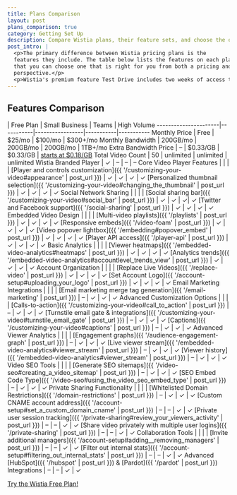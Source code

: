 ```yaml
---
title: Plans Comparison
layout: post
plans_comparison: true
category: Getting Set Up
description: Compare Wistia plans, their feature sets, and choose the one that is right for you on the plans comparison page.
post_intro: |
  <p>The primary difference between Wistia pricing plans is the
  features they include. The table below lists the features on each plan, so
  that you can choose one that is right for you from both a pricing and value
  perspective.</p>
  <p>Wistia's premium feature Test Drive includes two weeks of access to <em>nearly</em> all the features listed below, with just a small handful of exceptions: Domain Restriction, IP Filtering, and CNAME-ing your account URL. Disabling those features after they're turned on would be pretty hairy, but they work just like you'd expect!</p>
---
```


## Features Comparison

  | Free Plan | Small Business  | Teams     | High Volume
----------------------|-----------|-----------------|-----------|-----------
Monthly Price         | Free      | $25/mo          | $100/mo   | $300+/mo
Monthly Bandwidth     | 200GB/mo   | 200GB/mo        | 200GB/mo  | 1TB+/mo
Extra Bandwidth Price | &#8211;  | $0.33/GB        | $0.33/GB  | [starts at $0.18/GB](http://wistia.com/pricing/highvolume)
Total Video Count     | 50 | unlimited       | unlimited | unlimited
Wistia Branded Player  | &#10003; | &#8211;         | &#8211;   | &#8211;
<span class='category'>Core Video Player Features</span> |    |   |   |
[Player and controls customization]({{ '/customizing-your-video#appearance' | post_url }}) | &#10003; | &#10003; | &#10003; | &#10003;
[Personalized thumbnail selection]({{ '/customizing-your-video#changing_the_thumbnail' | post_url }})  | &#10003; | &#10003; | &#10003; | &#10003;
<span class='category'>Social Network Sharing</span> |    |   |   |
[Social sharing bar]({{ '/customizing-your-video#social_bar' | post_url }}) | &#10003; | &#10003; | &#10003;| &#10003;
[Twitter and Facebook support]({{ '/social-sharing' | post_url }})  | &#10003;   | &#10003;  | &#10003; | &#10003;
<span class='category'>Embedded Video Design</span> |  |  |  |
[Multi-video playlists]({{ '/playlists' | post_url }}) | &#10003; | &#10003; | &#10003; | &#10003;
[Responsive embeds]({{ '/video-foam' | post_url }}) | &#10003; | &#10003; | &#10003; | &#10003;
[Video popover lightbox]({{ '/embedding#popover_embed' | post_url }}) | &#10003; | &#10003; | &#10003; | &#10003;
[Player API access]({{ '/player-api' | post_url }}) | &#10003; | &#10003; | &#10003; | &#10003;
<span class='category'>Basic Analytics</span> |   |   |   |
[Viewer heatmaps]({{ '/embedded-video-analytics#heatmaps' | post_url }})  | &#10003;  | &#10003;  | &#10003;  | &#10003;
[Analytics trends]({{ '/embedded-video-analytics#accountlevel_trends_view' | post_url }})  | &#10003; | &#10003; | &#10003; | &#10003;
<span class='category'>Account Organization<span class='category'>  |   |   |   |
[Replace Live Videos]({{ '/replace-video' | post_url }}) | &#10003; | &#10003; | &#10003; | &#10003;
[Set Account Logo]({{ '/account-setup#uploading_your_logo' | post_url }})  | &#10003; | &#10003; | &#10003; | &#10003;
<span class='category'>Email Marketing Integrations</span>  |  |  |  |
[Email marketing merge tag generation]({{ '/email-marketing' | post_url }})  | &#8211; | &#10003; | &#10003; | &#10003;
<span class='category'>Advanced Customization Options</span>  |  |  |  |
[Calls-to-action]({{ '/customizing-your-video#call_to_action' | post_url }}) | &#8211; | &#10003; | &#10003; | &#10003;
[Turnstile email gate & integrations]({{ '/customizing-your-video#turnstile_email_gate' | post_url }})  | &#8211; | &#10003; | &#10003; | &#10003;
[Captions]({{ '/customizing-your-video#captions' | post_url }})  | &#8211; | &#10003; | &#10003; | &#10003;
<span class='category'>Advanced Viewer Analytics</span>  |  |  |  |
[Engagement graphs]({{ '/audience-engagement-graph' | post_url }}) | &#8211; | &#10003; | &#10003; | &#10003;
[Live viewer stream]({{ '/embedded-video-analytics#viewer_stream' | post_url }})  | &#8211; | &#10003; | &#10003; | &#10003;
[Viewer history]({{ '/embedded-video-analytics#viewer_stream' | post_url }})  | &#8211; | &#10003; | &#10003; | &#10003;
<span class='category'>Video SEO Tools</span>  |  |  |  |
[Generate SEO sitemaps]({{ '/video-seo#creating_a_video_sitemap' | post_url }}) | &#8211; | &#10003; | &#10003; | &#10003;
[SEO Embed Code Type]({{ '/video-seo#using_the_video_seo_embed_type' | post_url }}) | &#8211; | &#10003; | &#10003; | &#10003;
<span class='category'>Private Sharing Functionality</span>  |  |  |  |
[Whitelisted Domain Restrictions]({{ '/domain-restrictions' | post_url }}) | &#8211; | &#10003; | &#10003; | &#10003;
[Custom CNAME account address]({{ '/account-setup#set_a_custom_domain_cname' | post_url }})  | &#8211; | &#8211; | &#10003; | &#10003;
[Private user session tracking]({{ '/private-sharing#review_your_viewers_activity' | post_url }}) | &#8211; | &#8211; | &#10003; | &#10003;
[Share video privately with multiple user logins]({{ '/private-sharing' | post_url }}) | &#8211; | &#8211; | &#10003; | &#10003;
<span class='category'>Collaboration Tools</span>  |  |  |  |
[Invite additional managers]({{ '/account-setup#adding__removing_managers' | post_url }})  | &#8211; | &#8211; | &#10003; | &#10003;
[Filter out internal stats]({{ '/account-setup#filtering_out_internal_stats' | post_url }}) | &#8211; | &#8211; | &#10003; | &#10003;
Advanced [HubSpot]({{ '/hubspot' | post_url }}) & [Pardot]({{ '/pardot' | post_url }}) Integrations  | &#8211; | &#8211; | &#10003; | &#10003;



<a class='button' href='http://wistia.com/free/new'>Try the Wistia Free Plan!</a>

<script type="text/javascript">
var ebSession = '5254235432543252345';
var ebRand = Math.random()+'';
ebRand = ebRand * 1000000;
//<![CDATA[ 
document.write('<scr'+'ipt src="//bs.serving-sys.com/Serving/ActivityServer.bs?cn=as&amp;ActivityID=541308&amp;rnd=' + ebRand + '&amp;Session='+ebSession+'"></scr' + 'ipt>');
//]]>
</script>
<noscript>
<img width="1" height="1" style="border:0" src="//bs.serving-sys.com/Serving/ActivityServer.bs?cn=as&amp;ActivityID=541308&amp;Session=5254235432543252345&amp;ns=1"/>
</noscript>
